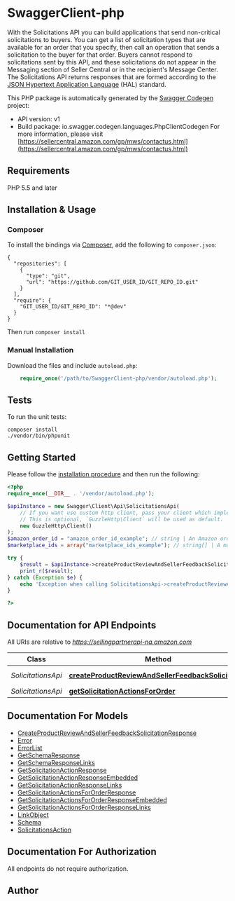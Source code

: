 # SwaggerClient-php
With the Solicitations API you can build applications that send non-critical solicitations to buyers. You can get a list of solicitation types that are available for an order that you specify, then call an operation that sends a solicitation to the buyer for that order. Buyers cannot respond to solicitations sent by this API, and these solicitations do not appear in the Messaging section of Seller Central or in the recipient's Message Center. The Solicitations API returns responses that are formed according to the <a href=https://tools.ietf.org/html/draft-kelly-json-hal-08>JSON Hypertext Application Language</a> (HAL) standard.

This PHP package is automatically generated by the [Swagger Codegen](https://github.com/swagger-api/swagger-codegen) project:

- API version: v1
- Build package: io.swagger.codegen.languages.PhpClientCodegen
For more information, please visit [https://sellercentral.amazon.com/gp/mws/contactus.html](https://sellercentral.amazon.com/gp/mws/contactus.html)

## Requirements

PHP 5.5 and later

## Installation & Usage
### Composer

To install the bindings via [Composer](http://getcomposer.org/), add the following to `composer.json`:

```
{
  "repositories": [
    {
      "type": "git",
      "url": "https://github.com/GIT_USER_ID/GIT_REPO_ID.git"
    }
  ],
  "require": {
    "GIT_USER_ID/GIT_REPO_ID": "*@dev"
  }
}
```

Then run `composer install`

### Manual Installation

Download the files and include `autoload.php`:

```php
    require_once('/path/to/SwaggerClient-php/vendor/autoload.php');
```

## Tests

To run the unit tests:

```
composer install
./vendor/bin/phpunit
```

## Getting Started

Please follow the [installation procedure](#installation--usage) and then run the following:

```php
<?php
require_once(__DIR__ . '/vendor/autoload.php');

$apiInstance = new Swagger\Client\Api\SolicitationsApi(
    // If you want use custom http client, pass your client which implements `GuzzleHttp\ClientInterface`.
    // This is optional, `GuzzleHttp\Client` will be used as default.
    new GuzzleHttp\Client()
);
$amazon_order_id = "amazon_order_id_example"; // string | An Amazon order identifier. This specifies the order for which a solicitation is sent.
$marketplace_ids = array("marketplace_ids_example"); // string[] | A marketplace identifier. This specifies the marketplace in which the order was placed. Only one marketplace can be specified.

try {
    $result = $apiInstance->createProductReviewAndSellerFeedbackSolicitation($amazon_order_id, $marketplace_ids);
    print_r($result);
} catch (Exception $e) {
    echo 'Exception when calling SolicitationsApi->createProductReviewAndSellerFeedbackSolicitation: ', $e->getMessage(), PHP_EOL;
}

?>
```

## Documentation for API Endpoints

All URIs are relative to *https://sellingpartnerapi-na.amazon.com*

Class | Method | HTTP request | Description
------------ | ------------- | ------------- | -------------
*SolicitationsApi* | [**createProductReviewAndSellerFeedbackSolicitation**](docs/Api/SolicitationsApi.md#createproductreviewandsellerfeedbacksolicitation) | **POST** /solicitations/v1/orders/{amazonOrderId}/solicitations/productReviewAndSellerFeedback | 
*SolicitationsApi* | [**getSolicitationActionsForOrder**](docs/Api/SolicitationsApi.md#getsolicitationactionsfororder) | **GET** /solicitations/v1/orders/{amazonOrderId} | 


## Documentation For Models

 - [CreateProductReviewAndSellerFeedbackSolicitationResponse](docs/Model/CreateProductReviewAndSellerFeedbackSolicitationResponse.md)
 - [Error](docs/Model/Error.md)
 - [ErrorList](docs/Model/ErrorList.md)
 - [GetSchemaResponse](docs/Model/GetSchemaResponse.md)
 - [GetSchemaResponseLinks](docs/Model/GetSchemaResponseLinks.md)
 - [GetSolicitationActionResponse](docs/Model/GetSolicitationActionResponse.md)
 - [GetSolicitationActionResponseEmbedded](docs/Model/GetSolicitationActionResponseEmbedded.md)
 - [GetSolicitationActionResponseLinks](docs/Model/GetSolicitationActionResponseLinks.md)
 - [GetSolicitationActionsForOrderResponse](docs/Model/GetSolicitationActionsForOrderResponse.md)
 - [GetSolicitationActionsForOrderResponseEmbedded](docs/Model/GetSolicitationActionsForOrderResponseEmbedded.md)
 - [GetSolicitationActionsForOrderResponseLinks](docs/Model/GetSolicitationActionsForOrderResponseLinks.md)
 - [LinkObject](docs/Model/LinkObject.md)
 - [Schema](docs/Model/Schema.md)
 - [SolicitationsAction](docs/Model/SolicitationsAction.md)


## Documentation For Authorization

 All endpoints do not require authorization.


## Author




